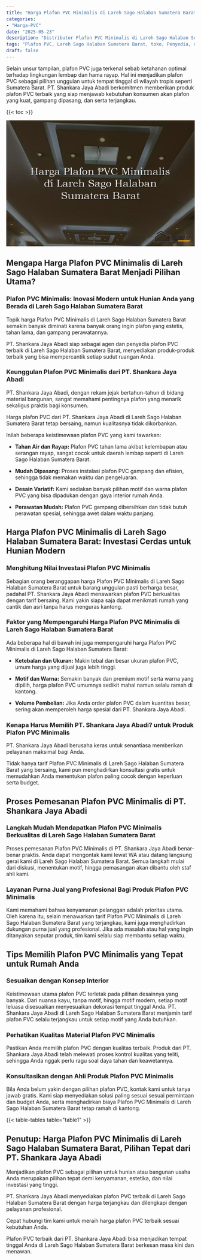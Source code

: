 ```yaml
---
title: "Harga Plafon PVC Minimalis di Lareh Sago Halaban Sumatera Barat"
categories: 
- "Harga-PVC"
date: "2025-05-23"
description: "Distributor Plafon PVC Minimalis di Lareh Sago Halaban Sumatera Barat untuk tempat tinggal, perkantoran, dan gerai. Produk terbaik, variasi motif, warna elegan, dengan jasa penempatan ditangani oleh tenaga ahli ahli serta kepastian resmi!|Jasa penyediaan Plafon PVC Minimalis di Lareh Sago Halaban Sumatera Barat bagi keperluan rumah, perkantoran, maupun toko, beserta panel terbaik dan pemasangan oleh tim profesional serta kepastian resmi.|Pilihan Plafon PVC Minimalis di Lareh Sago Halaban Sumatera Barat yang andal untuk hunian, kantor, dan ritel, bersama material terbaik dan instalasi oleh teknisi ahli dan kepastian resmi.|Distribusi Plafon PVC Minimalis di Lareh Sago Halaban Sumatera Barat bagi hunian, office, dan toko, beserta material berkualitas dan pemasangan oleh tenaga ahli ahli, lengkap dengan garansi resmi.}"
tags: "Plafon PVC, Lareh Sago Halaban Sumatera Barat, toko, Penyedia, distributor"
draft: false
---
```


Selain unsur tampilan, plafon PVC juga terkenal sebab ketahanan optimal terhadap lingkungan lembap dan hama rayap. Hal ini menjadikan plafon PVC sebagai pilihan unggulan untuk tempat tinggal di wilayah tropis seperti Sumatera Barat. PT. Shankara Jaya Abadi berkomitmen memberikan produk plafon PVC terbaik yang siap menjawab kebutuhan konsumen akan plafon yang kuat, gampang dipasang, dan serta terjangkau.

{{< toc >}}

![Harga Plafon PVC Minimalis di Lareh Sago Halaban Sumatera Barat](/images/Harga-PVC/Harga-Plafon-PVC-Minimalis-di-Lareh-Sago-Halaban-Sumatera-Barat.png)


## Mengapa Harga Plafon PVC Minimalis di Lareh Sago Halaban Sumatera Barat Menjadi Pilihan Utama?

### Plafon PVC Minimalis: Inovasi Modern untuk Hunian Anda yang Berada di Lareh Sago Halaban Sumatera Barat

Topik harga Plafon PVC Minimalis di Lareh Sago Halaban Sumatera Barat semakin banyak diminati karena banyak orang ingin plafon yang estetis, tahan lama, dan gampang perawatannya.

PT. Shankara Jaya Abadi siap sebagai agen dan penyedia plafon PVC terbaik di Lareh Sago Halaban Sumatera Barat, menyediakan produk-produk terbaik yang bisa mempercantik setiap sudut ruangan Anda.

### Keunggulan Plafon PVC Minimalis dari PT. Shankara Jaya Abadi

PT. Shankara Jaya Abadi, dengan rekam jejak bertahun-tahun di bidang material bangunan, sangat memahami pentingnya plafon yang menarik sekaligus praktis bagi konsumen.

Harga plafon PVC dari PT. Shankara Jaya Abadi di Lareh Sago Halaban Sumatera Barat tetap bersaing, namun kualitasnya tidak dikorbankan.

Inilah beberapa keistimewaan plafon PVC yang kami tawarkan:

- **Tahan Air dan Rayap:** Plafon PVC tahan lama akibat kelembapan atau serangan rayap, sangat cocok untuk daerah lembap seperti di Lareh Sago Halaban Sumatera Barat.

- **Mudah Dipasang:** Proses instalasi plafon PVC gampang dan efisien, sehingga tidak memakan waktu dan pengeluaran.

- **Desain Variatif:** Kami sediakan banyak pilihan motif dan warna plafon PVC yang bisa dipadukan dengan gaya interior rumah Anda.

- **Perawatan Mudah:** Plafon PVC gampang dibersihkan dan tidak butuh perawatan spesial, sehingga awet dalam waktu panjang.

## Harga Plafon PVC Minimalis di Lareh Sago Halaban Sumatera Barat: Investasi Cerdas untuk Hunian Modern

### Menghitung Nilai Investasi Plafon PVC Minimalis

Sebagian orang beranggapan harga Plafon PVC Minimalis di Lareh Sago Halaban Sumatera Barat untuk barang unggulan pasti berharga besar, padahal PT. Shankara Jaya Abadi menawarkan plafon PVC berkualitas dengan tarif bersaing. Kami yakin siapa saja dapat menikmati rumah yang cantik dan asri tanpa harus menguras kantong.

### Faktor yang Mempengaruhi Harga Plafon PVC Minimalis di Lareh Sago Halaban Sumatera Barat

Ada beberapa hal di bawah ini juga mempengaruhi harga Plafon PVC Minimalis di Lareh Sago Halaban Sumatera Barat:

- **Ketebalan dan Ukuran:** Makin tebal dan besar ukuran plafon PVC, umum harga yang dijual juga lebih tinggi.

- **Motif dan Warna:** Semakin banyak dan premium motif serta warna yang dipilih, harga plafon PVC umumnya sedikit mahal namun selalu ramah di kantong.

- **Volume Pembelian:** Jika Anda order plafon PVC dalam kuantitas besar, sering akan memperoleh harga spesial dari PT. Shankara Jaya Abadi.

### Kenapa Harus Memilih PT. Shankara Jaya Abadi? untuk Produk Plafon PVC Minimalis

PT. Shankara Jaya Abadi berusaha keras untuk senantiasa memberikan pelayanan maksimal bagi Anda.

Tidak hanya tarif Plafon PVC Minimalis di Lareh Sago Halaban Sumatera Barat yang bersaing, kami pun menghadirkan konsultasi gratis untuk memudahkan Anda menentukan plafon paling cocok dengan keperluan serta budget.

## Proses Pemesanan Plafon PVC Minimalis di PT. Shankara Jaya Abadi

### Langkah Mudah Mendapatkan Plafon PVC Minimalis Berkualitas di Lareh Sago Halaban Sumatera Barat

Proses pemesanan Plafon PVC Minimalis di PT. Shankara Jaya Abadi benar-benar praktis. Anda dapat mengontak kami lewat WA atau datang langsung gerai kami di Lareh Sago Halaban Sumatera Barat. Semua langkah mulai dari diskusi, menentukan motif, hingga pemasangan akan dibantu oleh staf ahli kami.

### Layanan Purna Jual yang Profesional Bagi Produk Plafon PVC Minimalis

Kami memahami bahwa kenyamanan pelanggan adalah prioritas utama. Oleh karena itu, selain menawarkan tarif Plafon PVC Minimalis di Lareh Sago Halaban Sumatera Barat yang terjangkau, kami juga menghadirkan dukungan purna jual yang profesional. Jika ada masalah atau hal yang ingin ditanyakan seputar produk, tim kami selalu siap membantu setiap waktu.

## Tips Memilih Plafon PVC Minimalis yang Tepat untuk Rumah Anda

### Sesuaikan dengan Konsep Interior

Keistimewaan utama plafon PVC terletak pada pilihan desainnya yang banyak. Dari nuansa kayu, tanpa motif, hingga motif modern, setiap motif leluasa disesuaikan menyesuaikan dekorasi tempat tinggal Anda. PT. Shankara Jaya Abadi di Lareh Sago Halaban Sumatera Barat menjamin tarif plafon PVC selalu terjangkau untuk setiap motif yang Anda butuhkan.

### Perhatikan Kualitas Material Plafon PVC Minimalis

Pastikan Anda memilih plafon PVC dengan kualitas terbaik. Produk dari PT. Shankara Jaya Abadi telah melewati proses kontrol kualitas yang teliti, sehingga Anda nggak perlu ragu soal daya tahan dan keawetannya.

### Konsultasikan dengan Ahli Produk Plafon PVC Minimalis

Bila Anda belum yakin dengan pilihan plafon PVC, kontak kami untuk tanya jawab gratis. Kami siap menyediakan solusi paling sesuai sesuai permintaan dan budget Anda, serta menghadirkan biaya Plafon PVC Minimalis di Lareh Sago Halaban Sumatera Barat tetap ramah di kantong.

{{< table-tables table="table1" >}}

## Penutup: Harga Plafon PVC Minimalis di Lareh Sago Halaban Sumatera Barat, Pilihan Tepat dari PT. Shankara Jaya Abadi

Menjadikan plafon PVC sebagai pilihan untuk hunian atau bangunan usaha Anda merupakan pilihan tepat demi kenyamanan, estetika, dan nilai investasi yang tinggi.

PT. Shankara Jaya Abadi menyediakan plafon PVC terbaik di Lareh Sago Halaban Sumatera Barat dengan harga terjangkau dan dilengkapi dengan pelayanan profesional.

Cepat hubungi tim kami untuk meraih harga plafon PVC terbaik sesuai kebutuhan Anda.

Plafon PVC terbaik dari PT. Shankara Jaya Abadi bisa menjadikan tempat tinggal Anda di Lareh Sago Halaban Sumatera Barat berkesan masa kini dan menawan.